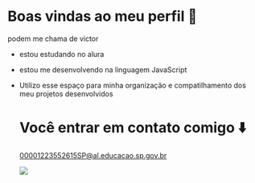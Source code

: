 # Boas vindas ao meu perfil 🤎

podem me chama de victor
- estou estudando no alura
- estou me desenvolvendo na linguagem JavaScript
- Utilizo esse espaço para minha organização e compatilhamento dos meu projetos desenvolvidos

  # Você entrar em contato comigo ⬇️

  00001223552615SP@al.educacao.sp.gov.br

  ![](https://media1.tenor.com/m/RcImRHd5qukAAAAC/facadarp-gta-rp.gif)
